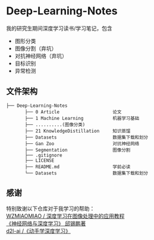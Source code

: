 # Deep-Learning-Notes
我的研究生期间深度学习读书/学习笔记，包含
* 图形分类
* 图像分割（弃坑）
* 对抗神经网络（弃坑）
* 目标识别
* 异常检测

## 文件架构
```
├── Deep-Learning-Notes
       ├── 0 Article                    论文
       ├── 1 Machine Learning           机器学习基础
       ├── ..........(图像分类)
       ├── 21 KnowledgeDistillation     知识蒸馏
       ├── Datasets                     数据集下载和划分
       ├── Gan Zoo                      对抗神经网络
       ├── Segmentation                 图像分割
       ├── .gitignore       
       ├── LICENSE      
       ├── README.md                    学前必读
       └── Datasets                     数据集下载和划分
```

## 感谢
特别致谢以下仓库对于我学习的帮助：  
[ WZMIAOMIAO /
深度学习在图像处理中的应用教程](https://github.com/WZMIAOMIAO/deep-learning-for-image-processing)  
[《神经网络与深度学习》 邱锡鹏著](https://github.com/nndl/nndl.github.io)  
[ d2l-ai /《动手学深度学习》](https://github.com/d2l-ai/d2l-zh)
